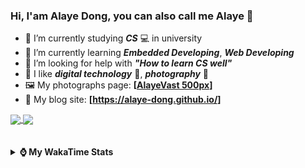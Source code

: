### Hi, **I'am Alaye Dong**, you can also call me **Alaye** 👋

- 📖 I’m currently studying ***CS*** 💻 in university
- 🌱 I’m currently learning ***Embedded Developing***, ***Web Developing***
- 🤔 I’m looking for help with ***"How to learn CS well"***
- 🤩 I like ***digital technology*** 📱, ***photography*** 📸
- 🖼️ My photographs page: **[[AlayeVast 500px](https://500px.com.cn/AlayeVast)]**
- 📰 My blog site: **[https://alaye-dong.github.io/]**

<!--
[![Alaye's GitHub stats](https://github-readme-stats.vercel.app/api?username=Alaye-Dong&custom_title=Alaye%20Dong`s%20GitHub%20stats&show_icons=true&rank_icon=percentile&theme=transparent&include_all_commits=true&count_private=true)](https://github.com/anuraghazra/github-readme-stats) 
[![Top Langs](https://github-readme-stats.vercel.app/api/top-langs/?username=Alaye-Dong\&layout=compact&theme=transparent)](https://github.com/anuraghazra/github-readme-stats)
-->
<a href="https://github.com/anuraghazra/github-readme-stats">
  <img height=200 align="center" src="https://github-readme-stats.vercel.app/api?username=Alaye-Dong&custom_title=Alaye%20Dong`s%20GitHub%20stats&show_icons=true&rank_icon=percentile&theme=transparent&include_all_commits=true&count_private=true" />
</a>
<a href="https://github.com/anuraghazra/convoychat">
  <img height=200 align="center" src="https://github-readme-stats.vercel.app/api/top-langs/?username=Alaye-Dong&layout=compact&theme=transparent&include_all_commits=true&count_private=true&langs_count=8&card_width=300" />
</a>

<br />
<br />

<div style="display:none"> 
  <img src="https://visitor-badge.laobi.icu/badge?page_id=Alaye-Dong.Alaye-Dong"/>
</div>
<br />

<details>	
  <summary><b> ⌚ My WakaTime Stats </b></summary>

<br />

<!--START_SECTION:waka-->
![Code Time](http://img.shields.io/badge/Code%20Time-368%20hrs%2011%20mins-blue)

![Profile Views](http://img.shields.io/badge/Profile%20Views-0-blue)

![Lines of code](https://img.shields.io/badge/From%20Hello%20World%20I%27ve%20Written-808.6%20thousand%20lines%20of%20code-blue)

**🐱 My GitHub Data** 

> 📦 85.3 kB Used in GitHub's Storage 
 > 
> 🏆 17 Contributions in the Year 2025
 > 
> 🚫 Not Opted to Hire
 > 
> 📜 22 Public Repositories 
 > 
> 🔑 4 Private Repositories 
 > 
**I'm a Night 🦉** 

```text
🌞 Morning                82 commits          ██░░░░░░░░░░░░░░░░░░░░░░░   06.53 % 
🌆 Daytime                400 commits         ████████░░░░░░░░░░░░░░░░░   31.85 % 
🌃 Evening                503 commits         ██████████░░░░░░░░░░░░░░░   40.05 % 
🌙 Night                  271 commits         █████░░░░░░░░░░░░░░░░░░░░   21.58 % 
```
📅 **I'm Most Productive on Sunday** 

```text
Monday                   215 commits         ████░░░░░░░░░░░░░░░░░░░░░   17.12 % 
Tuesday                  153 commits         ███░░░░░░░░░░░░░░░░░░░░░░   12.18 % 
Wednesday                140 commits         ███░░░░░░░░░░░░░░░░░░░░░░   11.15 % 
Thursday                 203 commits         ████░░░░░░░░░░░░░░░░░░░░░   16.16 % 
Friday                   163 commits         ███░░░░░░░░░░░░░░░░░░░░░░   12.98 % 
Saturday                 151 commits         ███░░░░░░░░░░░░░░░░░░░░░░   12.02 % 
Sunday                   231 commits         █████░░░░░░░░░░░░░░░░░░░░   18.39 % 
```


📊 **This Week I Spent My Time On** 

```text
💬 Programming Languages: 
Astro                    34 mins             ███████████░░░░░░░░░░░░░░   42.19 % 
JSON                     29 mins             █████████░░░░░░░░░░░░░░░░   36.42 % 
Markdown                 9 mins              ███░░░░░░░░░░░░░░░░░░░░░░   11.38 % 
TypeScript               4 mins              █░░░░░░░░░░░░░░░░░░░░░░░░   04.94 % 
YAML                     1 min               ░░░░░░░░░░░░░░░░░░░░░░░░░   01.88 % 

🔥 Editors: 
VS Code                  1 hr 21 mins        █████████████████████████   100.00 % 

🐱‍💻 Projects: 
blog-fuwari-astro        1 hr 13 mins        ███████████████████████░░   90.11 % 
Intelli-Agri-Hub         8 mins              ██░░░░░░░░░░░░░░░░░░░░░░░   09.89 % 
```

**I Mostly Code in C** 

```text
TypeScript               6 repos             █████░░░░░░░░░░░░░░░░░░░░   20.69 % 
JavaScript               3 repos             ███░░░░░░░░░░░░░░░░░░░░░░   10.34 % 
C++                      3 repos             ███░░░░░░░░░░░░░░░░░░░░░░   10.34 % 
Java                     2 repos             ██░░░░░░░░░░░░░░░░░░░░░░░   06.90 % 
CSS                      1 repo              █░░░░░░░░░░░░░░░░░░░░░░░░   03.45 % 
```



**Timeline**

![Lines of Code chart](https://raw.githubusercontent.com/Alaye-Dong/Alaye-Dong/main/assets/bar_graph.png)


 Last Updated on 02/02/2025 18:43:19 UTC
<!--END_SECTION:waka-->

</details>
